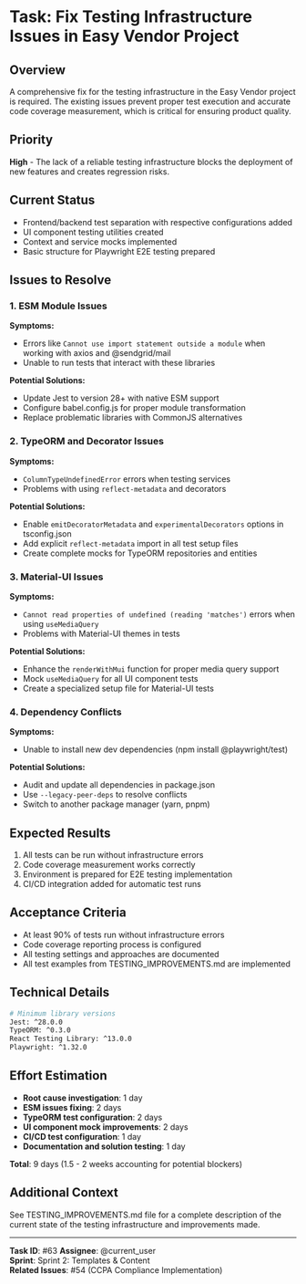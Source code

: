 # Task: Fix Testing Infrastructure Issues in Easy Vendor Project

## Overview
A comprehensive fix for the testing infrastructure in the Easy Vendor project is required. The existing issues prevent proper test execution and accurate code coverage measurement, which is critical for ensuring product quality.

## Priority
**High** - The lack of a reliable testing infrastructure blocks the deployment of new features and creates regression risks.

## Current Status
- Frontend/backend test separation with respective configurations added
- UI component testing utilities created
- Context and service mocks implemented
- Basic structure for Playwright E2E testing prepared

## Issues to Resolve

### 1. ESM Module Issues
**Symptoms:**
- Errors like `Cannot use import statement outside a module` when working with axios and @sendgrid/mail
- Unable to run tests that interact with these libraries

**Potential Solutions:**
- Update Jest to version 28+ with native ESM support
- Configure babel.config.js for proper module transformation
- Replace problematic libraries with CommonJS alternatives

### 2. TypeORM and Decorator Issues
**Symptoms:**
- `ColumnTypeUndefinedError` errors when testing services
- Problems with using `reflect-metadata` and decorators

**Potential Solutions:**
- Enable `emitDecoratorMetadata` and `experimentalDecorators` options in tsconfig.json
- Add explicit `reflect-metadata` import in all test setup files
- Create complete mocks for TypeORM repositories and entities

### 3. Material-UI Issues
**Symptoms:**
- `Cannot read properties of undefined (reading 'matches')` errors when using `useMediaQuery`
- Problems with Material-UI themes in tests

**Potential Solutions:**
- Enhance the `renderWithMui` function for proper media query support
- Mock `useMediaQuery` for all UI component tests
- Create a specialized setup file for Material-UI tests

### 4. Dependency Conflicts
**Symptoms:**
- Unable to install new dev dependencies (npm install @playwright/test)

**Potential Solutions:**
- Audit and update all dependencies in package.json
- Use `--legacy-peer-deps` to resolve conflicts
- Switch to another package manager (yarn, pnpm)

## Expected Results
1. All tests can be run without infrastructure errors
2. Code coverage measurement works correctly
3. Environment is prepared for E2E testing implementation
4. CI/CD integration added for automatic test runs

## Acceptance Criteria
- At least 90% of tests run without infrastructure errors
- Code coverage reporting process is configured
- All testing settings and approaches are documented
- All test examples from TESTING_IMPROVEMENTS.md are implemented

## Technical Details
```bash
# Minimum library versions
Jest: ^28.0.0
TypeORM: ^0.3.0
React Testing Library: ^13.0.0
Playwright: ^1.32.0
```

## Effort Estimation
- **Root cause investigation**: 1 day
- **ESM issues fixing**: 2 days
- **TypeORM test configuration**: 2 days
- **UI component mock improvements**: 2 days
- **CI/CD test configuration**: 1 day
- **Documentation and solution testing**: 1 day

**Total**: 9 days (1.5 - 2 weeks accounting for potential blockers)

## Additional Context
See TESTING_IMPROVEMENTS.md file for a complete description of the current state of the testing infrastructure and improvements made.

---

**Task ID**: #63
**Assignee**: @current_user  
**Sprint**: Sprint 2: Templates & Content  
**Related Issues**: #54 (CCPA Compliance Implementation) 